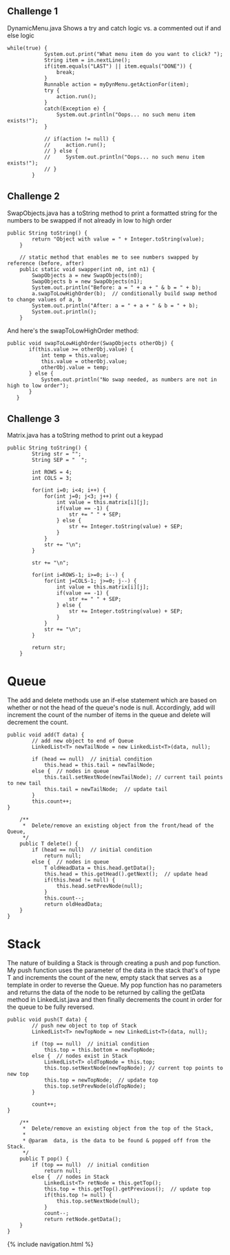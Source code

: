 ## Challenge 1

DynamicMenu.java
Shows a try and catch logic vs. a commented out if and else logic
```
while(true) {
            System.out.print("What menu item do you want to click? ");
            String item = in.nextLine();
            if(item.equals("LAST") || item.equals("DONE")) {
                break;
            }
            Runnable action = myDynMenu.getActionFor(item);
            try {
                action.run();
            }
            catch(Exception e) {
                System.out.println("Oops... no such menu item exists!");
            }

            // if(action != null) {
            //     action.run();
            // } else {
            //     System.out.println("Oops... no such menu item exists!");
            // }
        }
```
## Challenge 2

SwapObjects.java has a toString method to print a formatted string for the numbers to be swapped if not already in low to high order
```
public String toString() {
        return "Object with value = " + Integer.toString(value);
    }

    // static method that enables me to see numbers swapped by reference (before, after)
    public static void swapper(int n0, int n1) {
        SwapObjects a = new SwapObjects(n0);
        SwapObjects b = new SwapObjects(n1);
        System.out.println("Before: a = " + a + " & b = " + b);
        a.swapToLowHighOrder(b);  // conditionally build swap method to change values of a, b
        System.out.println("After: a = " + a + " & b = " + b);
        System.out.println();
    }
 ```
 And here's the swapToLowHighOrder method:
 ```
 public void swapToLowHighOrder(SwapObjects otherObj) {
        if(this.value >= otherObj.value) {
            int temp = this.value;
            this.value = otherObj.value;
            otherObj.value = temp;
        } else {
            System.out.println("No swap needed, as numbers are not in high to low order");
        }
    }
 ```

## Challenge 3

Matrix.java has a toString method to print out a keypad
```
public String toString() {
        String str = "";
        String SEP = "  ";

        int ROWS = 4;
        int COLS = 3;

        for(int i=0; i<4; i++) {
            for(int j=0; j<3; j++) {
                int value = this.matrix[i][j];
                if(value == -1) {
                    str += " " + SEP;
                } else {
                    str += Integer.toString(value) + SEP;
                }
            }
            str += "\n";
        }

        str += "\n";

        for(int i=ROWS-1; i>=0; i--) {
            for(int j=COLS-1; j>=0; j--) {
                int value = this.matrix[i][j];
                if(value == -1) {
                    str += " " + SEP;
                } else {
                    str += Integer.toString(value) + SEP;
                }
            }
            str += "\n";
        }

        return str;
    }
```

# Queue
The add and delete methods use an if-else statement which are based on whether or not the head of the queue's node is null. Accordingly, add will increment the count of the number of items in the queue and delete will decrement the count.
```
public void add(T data) {
        // add new object to end of Queue
        LinkedList<T> newTailNode = new LinkedList<T>(data, null);

        if (head == null)  // initial condition
            this.head = this.tail = newTailNode;
        else {  // nodes in queue
            this.tail.setNextNode(newTailNode); // current tail points to new tail
            this.tail = newTailNode;  // update tail
        }
        this.count++;
}

    /**
     *  Delete/remove an existing object from the front/head of the Queue,
     */
    public T delete() {
        if (head == null)  // initial condition
            return null;
        else {  // nodes in queue
            T oldHeadData = this.head.getData();
            this.head = this.getHead().getNext();  // update head
            if(this.head != null) {
                this.head.setPrevNode(null);
            }
            this.count--;
            return oldHeadData;
    }
}
```

# Stack
The nature of building a Stack is through creating a push and pop function. My push function uses the parameter of the data in the stack that's of type T and increments the count of the new, empty stack that serves as a template in order to reverse the Queue. My pop function has no parameters and returns the data of the node to be returned by calling the getData method in LinkedList.java and then finally decrements the count in order for the queue to be fully reversed.
```
public void push(T data) {
        // push new object to top of Stack
        LinkedList<T> newTopNode = new LinkedList<T>(data, null);

        if (top == null)  // initial condition
            this.top = this.bottom = newTopNode;
        else {  // nodes exist in Stack
            LinkedList<T> oldTopNode = this.top;
            this.top.setNextNode(newTopNode); // current top points to new top
            this.top = newTopNode;  // update top
            this.top.setPrevNode(oldTopNode);
        }

        count++;
}

    /**
     *  Delete/remove an existing object from the top of the Stack,
     *
     * @param  data, is the data to be found & popped off from the Stack.
     */
    public T pop() {
        if (top == null)  // initial condition
            return null;
        else {  // nodes in Stack
            LinkedList<T> retNode = this.getTop();
            this.top = this.getTop().getPrevious();  // update top
            if(this.top != null) {
                this.top.setNextNode(null);
            }
            count--;
            return retNode.getData();
    }
}
```

{% include navigation.html %}
